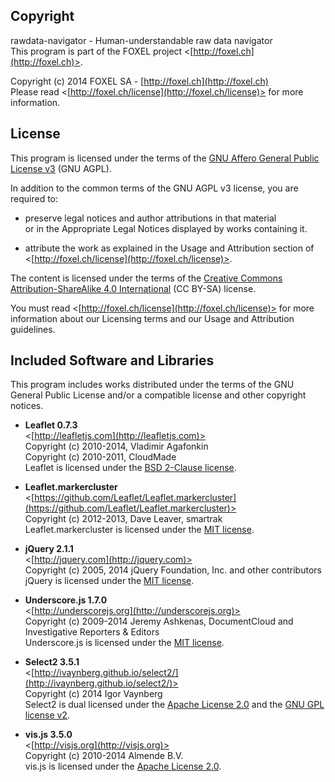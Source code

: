 
## Copyright

rawdata-navigator - Human-understandable raw data navigator<br />
This program is part of the FOXEL project <[http://foxel.ch](http://foxel.ch)>.

Copyright (c) 2014 FOXEL SA - [http://foxel.ch](http://foxel.ch)<br />
Please read <[http://foxel.ch/license](http://foxel.ch/license)> for more
information.


## License

This program is licensed under the terms of the
[GNU Affero General Public License v3](http://www.gnu.org/licenses/agpl.html)
(GNU AGPL).

In addition to the common terms of the GNU AGPL v3 license, you are required to:

*   preserve legal notices and author attributions in that material<br />
    or in the Appropriate Legal Notices displayed by works containing it.

*   attribute the work as explained in the Usage and Attribution section of
    <[http://foxel.ch/license](http://foxel.ch/license)>.

The content is licensed under the terms of the
[Creative Commons Attribution-ShareAlike 4.0 International](http://creativecommons.org/licenses/by-sa/4.0/)
(CC BY-SA) license.

You must read <[http://foxel.ch/license](http://foxel.ch/license)> for more
information about our Licensing terms and our Usage and Attribution guidelines.


## Included Software and Libraries

This program includes works distributed under the terms of the GNU General
Public License and/or a compatible license and other copyright notices.


*   __Leaflet 0.7.3__<br />
    <[http://leafletjs.com](http://leafletjs.com)><br />
    Copyright (c) 2010-2014, Vladimir Agafonkin<br />
    Copyright (c) 2010-2011, CloudMade<br />
    Leaflet is licensed under the [BSD 2-Clause license](http://opensource.org/licenses/BSD-2-Clause).

*   __Leaflet.markercluster__<br />
    <[https://github.com/Leaflet/Leaflet.markercluster](https://github.com/Leaflet/Leaflet.markercluster)><br />
    Copyright (c) 2012-2013, Dave Leaver, smartrak<br />
    Leaflet.markercluster is licensed under the [MIT license](http://opensource.org/licenses/MIT).

*   __jQuery 2.1.1__<br />
    <[http://jquery.com](http://jquery.com)><br />
    Copyright (c) 2005, 2014 jQuery Foundation, Inc. and other contributors<br />
    jQuery is licensed under the [MIT license](http://opensource.org/licenses/MIT).

*   __Underscore.js 1.7.0__<br />
    <[http://underscorejs.org](http://underscorejs.org)><br />
    Copyright (c) 2009-2014 Jeremy Ashkenas, DocumentCloud and Investigative Reporters & Editors<br />
    Underscore.js is licensed under the [MIT license](http://opensource.org/licenses/MIT).

*   __Select2 3.5.1__<br />
    <[http://ivaynberg.github.io/select2/](http://ivaynberg.github.io/select2/)><br />
    Copyright (c) 2014 Igor Vaynberg<br />
    Select2 is dual licensed under the [Apache License 2.0](http://opensource.org/licenses/Apache-2.0) and the [GNU GPL license v2](http://www.gnu.org/licenses/gpl-2.0.html).

*   __vis.js 3.5.0__<br />
    <[http://visjs.org](http://visjs.org)><br />
    Copyright (c) 2010-2014 Almende B.V.<br />
    vis.js is licensed under the [Apache License 2.0](http://opensource.org/licenses/Apache-2.0).

